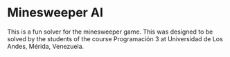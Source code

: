 # Minesweeper AI

This is a fun solver for the minesweeper game. This was designed to be solved by
the students of the course Programación 3 at Universidad de Los Andes, Mérida,
Venezuela.
